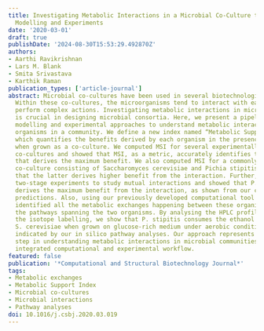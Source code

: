 ```yaml
---
title: Investigating Metabolic Interactions in a Microbial Co-Culture through Integrated
  Modelling and Experiments
date: '2020-03-01'
draft: true
publishDate: '2024-08-30T15:53:29.492870Z'
authors:
- Aarthi Ravikrishnan
- Lars M. Blank
- Smita Srivastava
- Karthik Raman
publication_types: ['article-journal']
abstract: Microbial co-cultures have been used in several biotechnological applications.
  Within these co-cultures, the microorganisms tend to interact with each other and
  perform complex actions. Investigating metabolic interactions in microbial co-cultures
  is crucial in designing microbial consortia. Here, we present a pipeline integrating
  modelling and experimental approaches to understand metabolic interactions between
  organisms in a community. We define a new index named “Metabolic Support Index (MSI)”,
  which quantifies the benefits derived by each organism in the presence of the other
  when grown as a co-culture. We computed MSI for several experimentally demonstrated
  co-cultures and showed that MSI, as a metric, accurately identifies the organism
  that derives the maximum benefit. We also computed MSI for a commonly used yeast
  co-culture consisting of Saccharomyces cerevisiae and Pichia stipitis and observed
  that the latter derives higher benefit from the interaction. Further, we designed
  two-stage experiments to study mutual interactions and showed that P. stipitis indeed
  derives the maximum benefit from the interaction, as shown from our computational
  predictions. Also, using our previously developed computational tool MetQuest, we
  identified all the metabolic exchanges happening between these organisms by analysing
  the pathways spanning the two organisms. By analysing the HPLC profiles and studying
  the isotope labelling, we show that P. stipitis consumes the ethanol produced by
  S. cerevisiae when grown on glucose-rich medium under aerobic conditions, as also
  indicated by our in silico pathway analyses. Our approach represents an important
  step in understanding metabolic interactions in microbial communities through an
  integrated computational and experimental workflow.
featured: false
publication: '*Computational and Structural Biotechnology Journal*'
tags:
- Metabolic exchanges
- Metabolic Support Index
- Microbial co-cultures
- Microbial interactions
- Pathway analyses
doi: 10.1016/j.csbj.2020.03.019
---
```


